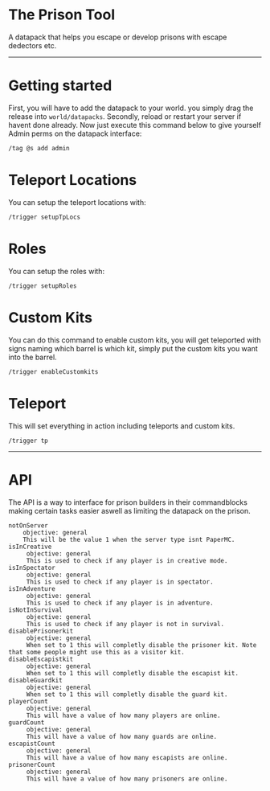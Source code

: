 # The Prison Tool
 A datapack that helps you escape or develop prisons with escape dedectors etc.

---
# Getting started
First, you will have to add the datapack to your world. you simply drag the release into ``world/datapacks``.
Secondly, reload or restart your server if havent done already. Now just execute this command below to give yourself Admin perms on the datapack interface:
```
/tag @s add admin
```
# Teleport Locations
You can setup the teleport locations with:
```
/trigger setupTpLocs
```
# Roles
You can setup the roles with:
```
/trigger setupRoles
```
# Custom Kits
You can do this command to enable custom kits, you will get teleported with signs naming which barrel is which kit, simply put the custom kits you want into the barrel.
```
/trigger enableCustomkits
```
# Teleport
This will set everything in action including teleports and custom kits.
```
/trigger tp
```
---
# API
  The API is a way to interface for prison builders in their commandblocks making certain tasks easier aswell as limiting the datapack on the prison.
  ```
 notOnServer
      objective: general       
      This will be the value 1 when the server type isnt PaperMC.
 isInCreative
       objective: general
       This is used to check if any player is in creative mode.
 isInSpectator
       objective: general       
       This is used to check if any player is in spectator.
 isInAdventure
       objective: general
       This is used to check if any player is in adventure.
 isNotInSurvival
       objective: general
       This is used to check if any player is not in survival.
 disablePrisonerkit
       objective: general
       When set to 1 this will completly disable the prisoner kit. Note that some people might use this as a visitor kit.
 disableEscapistkit
       objective: general
       When set to 1 this will completly disable the escapist kit.
 disableGuardkit
       objective: general
       When set to 1 this will completly disable the guard kit.
 playerCount
       objective: general
       This will have a value of how many players are online.
 guardCount
       objective: general
       This will have a value of how many guards are online.
 escapistCount
       objective: general
       This will have a value of how many escapists are online.
 prisonerCount
       objective: general
       This will have a value of how many prisoners are online.
  ```


